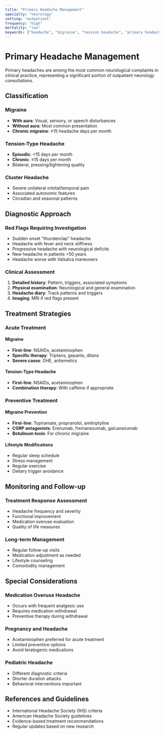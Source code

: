 ```yaml
---
title: "Primary Headache Management"
specialty: "neurology"
setting: "outpatient"
frequency: "high"
mortality: "low"
keywords: ["headache", "migraine", "tension headache", "primary headache"]
---
```


# Primary Headache Management

Primary headaches are among the most common neurological complaints in clinical practice, representing a significant portion of outpatient neurology consultations.

## Classification

### Migraine
- **With aura**: Visual, sensory, or speech disturbances
- **Without aura**: Most common presentation
- **Chronic migraine**: ≥15 headache days per month

### Tension-Type Headache
- **Episodic**: <15 days per month
- **Chronic**: ≥15 days per month
- Bilateral, pressing/tightening quality

### Cluster Headache
- Severe unilateral orbital/temporal pain
- Associated autonomic features
- Circadian and seasonal patterns

## Diagnostic Approach

### Red Flags Requiring Investigation
- Sudden onset "thunderclap" headache
- Headache with fever and neck stiffness
- Progressive headache with neurological deficits
- New headache in patients >50 years
- Headache worse with Valsalva maneuvers

### Clinical Assessment
1. **Detailed history**: Pattern, triggers, associated symptoms
2. **Physical examination**: Neurological and general examination
3. **Headache diary**: Track patterns and triggers
4. **Imaging**: MRI if red flags present

## Treatment Strategies

### Acute Treatment

#### Migraine
- **First-line**: NSAIDs, acetaminophen
- **Specific therapy**: Triptans, gepants, ditans
- **Severe cases**: DHE, antiemetics

#### Tension-Type Headache
- **First-line**: NSAIDs, acetaminophen
- **Combination therapy**: With caffeine if appropriate

### Preventive Treatment

#### Migraine Prevention
- **First-line**: Topiramate, propranolol, amitriptyline
- **CGRP antagonists**: Erenumab, fremanezumab, galcanezumab
- **Botulinum toxin**: For chronic migraine

#### Lifestyle Modifications
- Regular sleep schedule
- Stress management
- Regular exercise
- Dietary trigger avoidance

## Monitoring and Follow-up

### Treatment Response Assessment
- Headache frequency and severity
- Functional improvement
- Medication overuse evaluation
- Quality of life measures

### Long-term Management
- Regular follow-up visits
- Medication adjustment as needed
- Lifestyle counseling
- Comorbidity management

## Special Considerations

### Medication Overuse Headache
- Occurs with frequent analgesic use
- Requires medication withdrawal
- Preventive therapy during withdrawal

### Pregnancy and Headache
- Acetaminophen preferred for acute treatment
- Limited preventive options
- Avoid teratogenic medications

### Pediatric Headache
- Different diagnostic criteria
- Shorter duration attacks
- Behavioral interventions important

## References and Guidelines

- International Headache Society (IHS) criteria
- American Headache Society guidelines
- Evidence-based treatment recommendations
- Regular updates based on new research